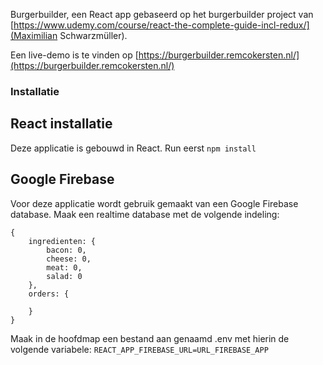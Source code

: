 Burgerbuilder, een React app gebaseerd op het burgerbuilder project van [https://www.udemy.com/course/react-the-complete-guide-incl-redux/](Maximilian Schwarzmüller).

Een live-demo is te vinden op [https://burgerbuilder.remcokersten.nl/](https://burgerbuilder.remcokersten.nl/)

### Installatie

## React installatie

Deze applicatie is gebouwd in React. Run eerst `npm install`

## Google Firebase

Voor deze applicatie wordt gebruik gemaakt van een Google Firebase database.
Maak een realtime database met de volgende indeling:

    {
        ingredienten: {
            bacon: 0,
            cheese: 0,
            meat: 0,
            salad: 0
        },
        orders: {

        }
    }

Maak in de hoofdmap een bestand aan genaamd .env met hierin de volgende variabele:
`REACT_APP_FIREBASE_URL=URL_FIREBASE_APP`
